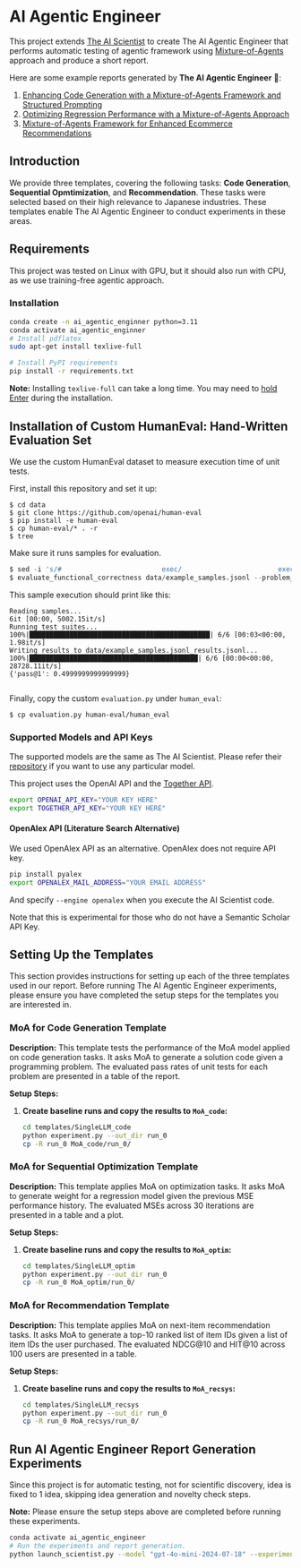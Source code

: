 # AI Agentic Engineer

This project extends [The AI Scientist](https://github.com/SakanaAI/AI-Scientist) to create The AI Agentic Engineer that performs automatic testing of agentic framework using [Mixture-of-Agents](https://github.com/togethercomputer/MoA) approach and produce a short report.

Here are some example reports generated by **The AI Agentic Engineer** 📝:

1. [Enhancing Code Generation with a Mixture-of-Agents Framework and Structured Prompting](https://drive.google.com/file/d/18KiBk6UvHKQB0zuAlPqVaOtvgtLsRBb1/view?usp=drive_link)
2. [Optimizing Regression Performance with a Mixture-of-Agents Approach](https://drive.google.com/file/d/1RawCCvQFMxAmdyf35Wv2-_WzoapmIO5q/view?usp=sharing)
3. [Mixture-of-Agents Framework for Enhanced Ecommerce Recommendations](https://drive.google.com/file/d/1Qre1WaO0cWjQlsEk2ioYIFcIeEpj7MaU/view?usp=sharing)

## Introduction

We provide three templates, covering the following tasks: **Code Generation**, **Sequential Opmtimization**, and **Recommendation**. 
These tasks were selected based on their high relevance to Japanese industries.
These templates enable The AI Agentic Engineer to conduct experiments in these areas.

## Requirements

This project was tested on Linux with GPU, but it should also run with CPU, as we use training-free agentic approach.

### Installation

```bash
conda create -n ai_agentic_enginner python=3.11
conda activate ai_agentic_enginner
# Install pdflatex
sudo apt-get install texlive-full

# Install PyPI requirements
pip install -r requirements.txt
```

**Note:** Installing `texlive-full` can take a long time. You may need to [hold Enter](https://askubuntu.com/questions/956006/pregenerating-context-markiv-format-this-may-take-some-time-takes-forever) during the installation.


## Installation of Custom HumanEval: Hand-Written Evaluation Set

We use the custom HumanEval dataset to measure execution time of unit tests.

First, install this repository and set it up:
```
$ cd data
$ git clone https://github.com/openai/human-eval
$ pip install -e human-eval
$ cp human-eval/* . -r
$ tree
```

Make sure it runs samples for evaluation.

```python
$ sed -i 's/#                         exec/                        exec/g' human-eval/human_eval/execution.py
$ evaluate_functional_correctness data/example_samples.jsonl --problem_file=data/example_problem.jsonl
```
This sample execution should print like this:

```commandline
Reading samples...
6it [00:00, 5002.15it/s]
Running test suites...
100%|█████████████████████████████████████████████| 6/6 [00:03<00:00,  1.98it/s]
Writing results to data/example_samples.jsonl_results.jsonl...
100%|██████████████████████████████████████████| 6/6 [00:00<00:00, 28728.11it/s]
{'pass@1': 0.4999999999999999}


```

Finally, copy the custom `evaluation.py` under `human_eval`: 

```
$ cp evaluation.py human-eval/human_eval
```

### Supported Models and API Keys

The supported models are the same as The AI Scientist. 
Please refer their [repository](https://github.com/SakanaAI/AI-Scientist) if you want to use any particular model.

This project uses the OpenAI API and the [Together API](https://api.together.xyz/).

```bash
export OPENAI_API_KEY="YOUR KEY HERE"
export TOGETHER_API_KEY="YOUR KEY HERE"
```

#### OpenAlex API (Literature Search Alternative)

We used OpenAlex API as an alternative.
OpenAlex does not require API key.

```bash
pip install pyalex
export OPENALEX_MAIL_ADDRESS="YOUR EMAIL ADDRESS"
```

And specify `--engine openalex` when you execute the AI Scientist code.

Note that this is experimental for those who do not have a Semantic Scholar API Key.

## Setting Up the Templates

This section provides instructions for setting up each of the three templates used in our report. Before running The AI Agentic Engineer experiments, please ensure you have completed the setup steps for the templates you are interested in.

### MoA for Code Generation Template

**Description:** This template tests the performance of the MoA model applied on code generation tasks. It asks MoA to generate a solution code given a programming problem. The evaluated pass rates of unit tests for each problem are presented in a table of the report.

**Setup Steps:**

1. **Create baseline runs and copy the results to `MoA_code`:**

   ```bash
   cd templates/SingleLLM_code
   python experiment.py --out_dir run_0
   cp -R run_0 MoA_code/run_0/
   ```

### MoA for Sequential Optimization Template

**Description:** This template applies MoA on optimization tasks. It asks MoA to generate weight for a regression model given the previous MSE performance history. The evaluated MSEs across 30 iterations are presented in a table and a plot. 

**Setup Steps:**

1. **Create baseline runs and copy the results to `MoA_optim`:**

   ```bash
   cd templates/SingleLLM_optim
   python experiment.py --out_dir run_0
   cp -R run_0 MoA_optim/run_0/
   ```

### MoA for Recommendation Template

**Description:** This template applies MoA on next-item recommendation tasks. It asks MoA to generate a top-10 ranked list of item IDs given a list of item IDs the user purchased. The evaluated NDCG@10 and HIT@10 across 100 users are presented in a table.

**Setup Steps:**

1. **Create baseline runs and copy the results to `MoA_recsys`:**

   ```bash
   cd templates/SingleLLM_recsys
   python experiment.py --out_dir run_0
   cp -R run_0 MoA_recsys/run_0/
   ```

## Run AI Agentic Engineer Report Generation Experiments

Since this project is for automatic testing, not for scientific discovery, idea is fixed to 1 idea, skipping idea generation and novelty check steps.

**Note:** Please ensure the setup steps above are completed before running these experiments.

```bash
conda activate ai_agentic_engineer
# Run the experiments and report generation.
python launch_scientist.py --model "gpt-4o-mini-2024-07-18" --experiment MoA_code --num-ideas 1 --skip-novelty-check --skip-idea-generation
```
